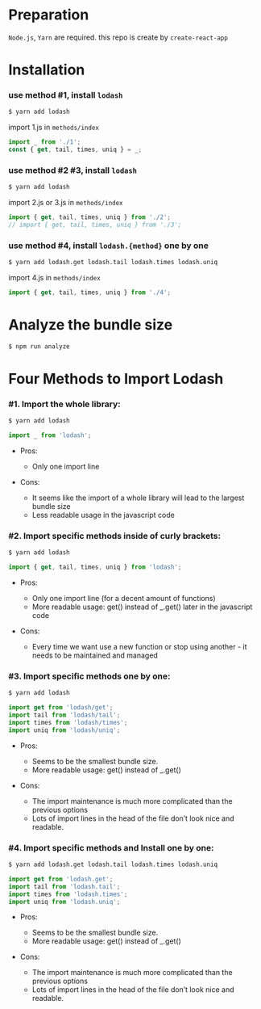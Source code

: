 # Preparation
`Node.js`, `Yarn` are required.
this repo is create by `create-react-app`

# Installation
### use method #1, install `lodash`
```bash
$ yarn add lodash
```
import 1.js in `methods/index`
```jsx harmony
import _ from './1';
const { get, tail, times, uniq } = _;
```

### use method #2 #3, install `lodash`
```bash
$ yarn add lodash
```
import 2.js or 3.js in `methods/index`
```jsx harmony
import { get, tail, times, uniq } from './2';
// import { get, tail, times, uniq } from './3';
```

### use method #4, install `lodash.{method}` one by one
```bash
$ yarn add lodash.get lodash.tail lodash.times lodash.uniq
```
import 4.js in `methods/index`
```jsx harmony
import { get, tail, times, uniq } from './4';
```

# Analyze the bundle size
```bash
$ npm run analyze
```

# Four Methods to Import Lodash

### #1. Import the whole library:

```bash
$ yarn add lodash
```

```jsx harmony
import _ from 'lodash';
```

- Pros:
  - Only one import line
 
- Cons:
  - It seems like the import of a whole library will lead to the largest bundle size
  - Less readable usage in the javascript code
 

### #2. Import specific methods inside of curly brackets:
 
```bash
$ yarn add lodash
```

```jsx harmony
import { get, tail, times, uniq } from 'lodash';
```

- Pros:
  - Only one import line (for a decent amount of functions)
  - More readable usage: get() instead of _.get() later in the javascript code

- Cons:
  - Every time we want use a new function or stop using another - it needs to be maintained and managed
 

### #3. Import specific methods one by one:

```bash
$ yarn add lodash
```

```jsx harmony
import get from 'lodash/get';
import tail from 'lodash/tail';
import times from 'lodash/times';
import uniq from 'lodash/uniq';
```

- Pros:
  - Seems to be the smallest bundle size.
  - More readable usage: get() instead of _.get()

- Cons:
  - The import maintenance is much more complicated than the previous options
  - Lots of import lines in the head of the file don’t look nice and readable.

### #4. Import specific methods and Install one by one:

```bash
$ yarn add lodash.get lodash.tail lodash.times lodash.uniq
```

```jsx harmony
import get from 'lodash.get';
import tail from 'lodash.tail';
import times from 'lodash.times';
import uniq from 'lodash.uniq';
```

- Pros:
  - Seems to be the smallest bundle size.
  - More readable usage: get() instead of _.get()

- Cons:
  - The import maintenance is much more complicated than the previous options
  - Lots of import lines in the head of the file don’t look nice and readable.
